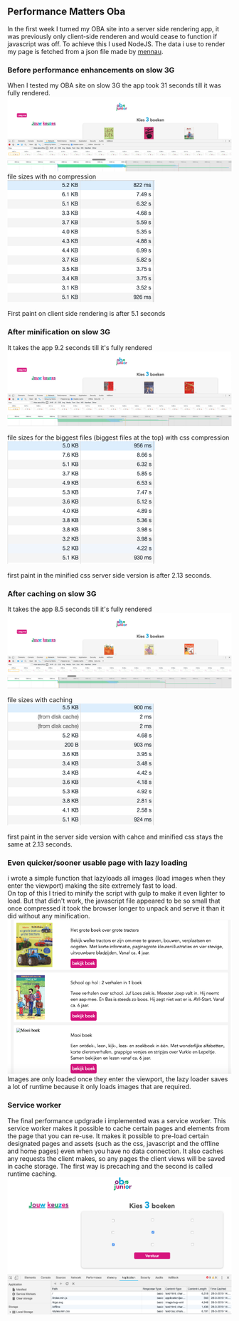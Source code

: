 ## Performance Matters Oba 

In the first week I turned my OBA site into a server side rendering app, it was previously only client-side renderen and would cease to function if javascript was off. To achieve this I used NodeJS.
The data i use to render my page is fetched from a json file made by [mennau]([https://github.com/Mennauu).



### Before performance enhancements on slow 3G
When I tested my OBA site on slow 3G the app took 31 seconds till it was fully rendered.  
![img](src/img/zero_lijn.png)
file sizes with no compression  
![no compression](/src/img/zero.png)

First paint on client side rendering is after 5.1 seconds

### After minification on slow 3G
It takes the app 9.2 seconds till it's fully rendered  
![img](/src/img/mini_lijn.png)

file sizes for the biggest files (biggest files at the top) with css compression  
![yes compression](/src/img/minified.png)

first paint in the minified css server side version is after 2.13 seconds.

### After caching on slow 3G
It takes the app 8.5 seconds till it's fully rendered    
![img](/src/img/cache_lijn.png)

file sizes with caching  
![cached css](/src/img/cached.png)

first paint in the server side version with cahce and minified css stays the same at 2.13 seconds.


### Even quicker/sooner usable page with lazy loading  
i wrote a simple function that lazyloads all images (load images when they enter the viewport) making the site extremely fast to load.  
On top of this I tried to minify the script with gulp to make it even lighter to load. But that didn't work, the javascript file appeared to be so small that once compressed it took the browser longer to unpack and serve it than it did without any minification.  
![lazy load](/src/img/lazy2.png)  
Images are only loaded once they enter the viewport, the lazy loader saves a lot of runtime because it only loads images that are required.

### Service worker
The final performance updgrade i implemented was a service worker. This service worker makes it possible to cache certain pages and elements from the page that you can re-use. It makes it possible to pre-load certain designated pages and assets (such as the css, javascript and the offline and home pages) even when you have no data connection. It also caches any requests the client makes, so any pages the client views will be saved in cache storage. The first way is precaching and the second is called runtime caching.  
![service worker in action](/src/img/service_worker.png)



<!-- Add a link to your live demo in Github Pages 🌐-->
